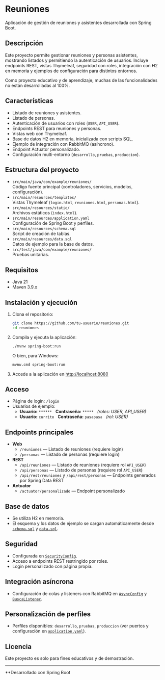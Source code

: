 # Reuniones

Aplicación de gestión de reuniones y asistentes desarrollada con Spring Boot.

## Descripción

Este proyecto permite gestionar reuniones y personas asistentes, mostrando listados y permitiendo la autenticación de usuarios. Incluye endpoints REST, vistas Thymeleaf, seguridad con roles, integración con H2 en memoria y ejemplos de configuración para distintos entornos.

Como proyecto educativo y de aprendizaje, muchas de las funcionalidades no están desarrolladas al 100%.

## Características

- Listado de reuniones y asistentes.
- Listado de personas.
- Autenticación de usuarios con roles (`USER`, `API_USER`).
- Endpoints REST para reuniones y personas.
- Vistas web con Thymeleaf.
- Base de datos H2 en memoria, inicializada con scripts SQL.
- Ejemplo de integración con RabbitMQ (asíncrono).
- Endpoint Actuator personalizado.
- Configuración multi-entorno (`desarrollo`, `pruebas`, `produccion`).

## Estructura del proyecto

- `src/main/java/com/example/reuniones/`  
  Código fuente principal (controladores, servicios, modelos, configuración).
- `src/main/resources/templates/`  
  Vistas Thymeleaf (`login.html`, `reuniones.html`, `personas.html`).
- `src/main/resources/static/`  
  Archivos estáticos (`index.html`).
- `src/main/resources/application.yaml`  
  Configuración de Spring Boot y perfiles.
- `src/main/resources/schema.sql`  
  Script de creación de tablas.
- `src/main/resources/data.sql`  
  Datos de ejemplo para la base de datos.
- `src/test/java/com/example/reuniones/`  
  Pruebas unitarias.

## Requisitos

- Java 21
- Maven 3.9.x

## Instalación y ejecución

1. Clona el repositorio:
   ```sh
   git clone https://github.com/tu-usuario/reuniones.git
   cd reuniones
   ```

2. Compila y ejecuta la aplicación:
   ```sh
   ./mvnw spring-boot:run
   ```

   O bien, para Windows:
   ```sh
   mvnw.cmd spring-boot:run
   ```

3. Accede a la aplicación en [http://localhost:8080](http://localhost:8080)

## Acceso

- Página de login: `/login`
- Usuarios de ejemplo:
  - **Usuario:** `******` &nbsp; **Contraseña:** `*****` &nbsp; *(roles: USER, API_USER)*
  - **Usuario:** `currito` &nbsp; **Contraseña:** `pasapasa` &nbsp; *(rol: USER)*

## Endpoints principales

- **Web**
  - `/reuniones` — Listado de reuniones (requiere login)
  - `/personas` — Listado de personas (requiere login)
- **REST**
  - `/api/reuniones` — Listado de reuniones (requiere rol `API_USER`)
  - `/api/personas` — Listado de personas (requiere rol `API_USER`)
  - `/api/rest/reuniones` y `/api/rest/personas` — Endpoints generados por Spring Data REST
- **Actuator**
  - `/actuator/personalizado` — Endpoint personalizado

## Base de datos

- Se utiliza H2 en memoria.
- El esquema y los datos de ejemplo se cargan automáticamente desde [`schema.sql`](src/main/resources/schema.sql) y [`data.sql`](src/main/resources/data.sql).

## Seguridad

- Configurada en [`SecurityConfig`](src/main/java/com/example/reuniones/config/SecurityConfig.java).
- Acceso a endpoints REST restringido por roles.
- Login personalizado con página propia.

## Integración asíncrona

- Configuración de colas y listeners con RabbitMQ en [`AsyncConfig`](src/main/java/com/example/reuniones/config/AsyncConfig.java) y [`BuscaListener`](src/main/java/com/example/reuniones/async/BuscaListener.java).

## Personalización de perfiles

- Perfiles disponibles: `desarrollo`, `pruebas`, `produccion` (ver puertos y configuración en [`application.yaml`](src/main/resources/application.yaml)).

## Licencia

Este proyecto es solo para fines educativos y de demostración.

---

**Desarrollado con Spring Boot
